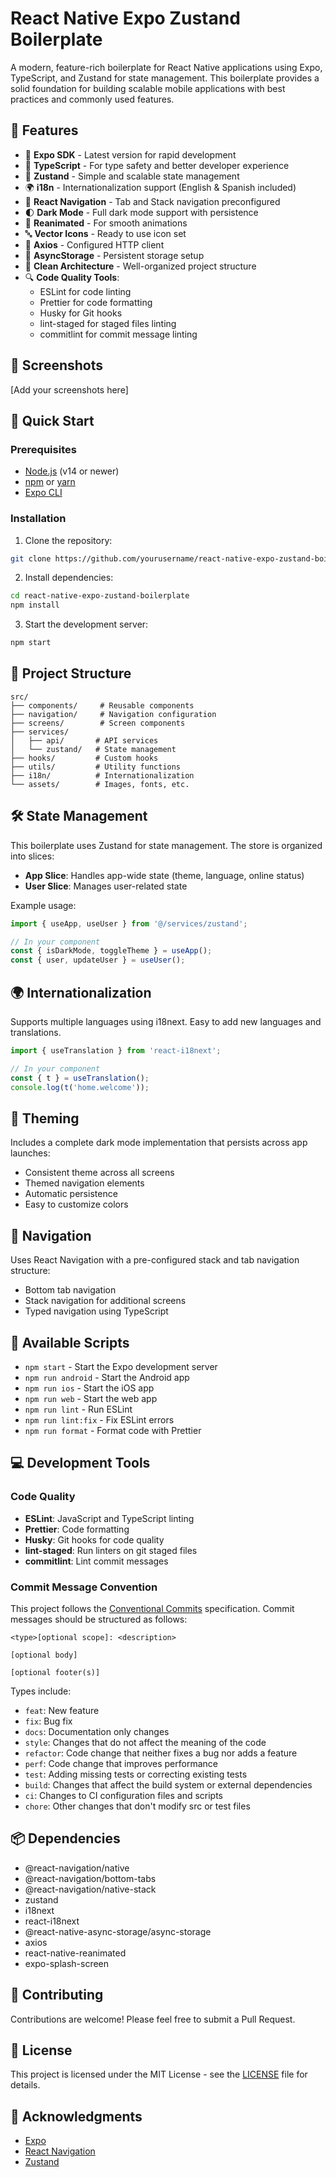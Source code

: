 # React Native Expo Zustand Boilerplate

A modern, feature-rich boilerplate for React Native applications using Expo, TypeScript, and Zustand for state management. This boilerplate provides a solid foundation for building scalable mobile applications with best practices and commonly used features.

## 🌟 Features

- 📱 **Expo SDK** - Latest version for rapid development
- 🎨 **TypeScript** - For type safety and better developer experience
- 🔄 **Zustand** - Simple and scalable state management
- 🌍 **i18n** - Internationalization support (English & Spanish included)
- 🎯 **React Navigation** - Tab and Stack navigation preconfigured
- 🌓 **Dark Mode** - Full dark mode support with persistence
- 💫 **Reanimated** - For smooth animations
- 🔤 **Vector Icons** - Ready to use icon set
- 🔌 **Axios** - Configured HTTP client
- 💾 **AsyncStorage** - Persistent storage setup
- 🎨 **Clean Architecture** - Well-organized project structure
- 🔍 **Code Quality Tools**:
  - ESLint for code linting
  - Prettier for code formatting
  - Husky for Git hooks
  - lint-staged for staged files linting
  - commitlint for commit message linting

## 📱 Screenshots

[Add your screenshots here]

## 🚀 Quick Start

### Prerequisites

- [Node.js](https://nodejs.org) (v14 or newer)
- [npm](https://www.npmjs.com/) or [yarn](https://yarnpkg.com/)
- [Expo CLI](https://docs.expo.dev/workflow/expo-cli/)

### Installation

1. Clone the repository:

```bash
git clone https://github.com/yourusername/react-native-expo-zustand-boilerplate.git
```

2. Install dependencies:

```bash
cd react-native-expo-zustand-boilerplate
npm install
```

3. Start the development server:

```bash
npm start
```

## 📁 Project Structure

```
src/
├── components/     # Reusable components
├── navigation/     # Navigation configuration
├── screens/        # Screen components
├── services/
│   ├── api/       # API services
│   └── zustand/   # State management
├── hooks/         # Custom hooks
├── utils/         # Utility functions
├── i18n/          # Internationalization
└── assets/        # Images, fonts, etc.
```

## 🛠 State Management

This boilerplate uses Zustand for state management. The store is organized into slices:

- **App Slice**: Handles app-wide state (theme, language, online status)
- **User Slice**: Manages user-related state

Example usage:

```typescript
import { useApp, useUser } from '@/services/zustand';

// In your component
const { isDarkMode, toggleTheme } = useApp();
const { user, updateUser } = useUser();
```

## 🌍 Internationalization

Supports multiple languages using i18next. Easy to add new languages and translations.

```typescript
import { useTranslation } from 'react-i18next';

// In your component
const { t } = useTranslation();
console.log(t('home.welcome'));
```

## 🎨 Theming

Includes a complete dark mode implementation that persists across app launches:

- Consistent theme across all screens
- Themed navigation elements
- Automatic persistence
- Easy to customize colors

## 📱 Navigation

Uses React Navigation with a pre-configured stack and tab navigation structure:

- Bottom tab navigation
- Stack navigation for additional screens
- Typed navigation using TypeScript

## 🔧 Available Scripts

- `npm start` - Start the Expo development server
- `npm run android` - Start the Android app
- `npm run ios` - Start the iOS app
- `npm run web` - Start the web app
- `npm run lint` - Run ESLint
- `npm run lint:fix` - Fix ESLint errors
- `npm run format` - Format code with Prettier

## 💻 Development Tools

### Code Quality

- **ESLint**: JavaScript and TypeScript linting
- **Prettier**: Code formatting
- **Husky**: Git hooks for code quality
- **lint-staged**: Run linters on git staged files
- **commitlint**: Lint commit messages

### Commit Message Convention

This project follows the [Conventional Commits](https://www.conventionalcommits.org/) specification. Commit messages should be structured as follows:

```
<type>[optional scope]: <description>

[optional body]

[optional footer(s)]
```

Types include:

- `feat`: New feature
- `fix`: Bug fix
- `docs`: Documentation only changes
- `style`: Changes that do not affect the meaning of the code
- `refactor`: Code change that neither fixes a bug nor adds a feature
- `perf`: Code change that improves performance
- `test`: Adding missing tests or correcting existing tests
- `build`: Changes that affect the build system or external dependencies
- `ci`: Changes to CI configuration files and scripts
- `chore`: Other changes that don't modify src or test files

## 📦 Dependencies

- @react-navigation/native
- @react-navigation/bottom-tabs
- @react-navigation/native-stack
- zustand
- i18next
- react-i18next
- @react-native-async-storage/async-storage
- axios
- react-native-reanimated
- expo-splash-screen

## 🤝 Contributing

Contributions are welcome! Please feel free to submit a Pull Request.

## 📄 License

This project is licensed under the MIT License - see the [LICENSE](LICENSE) file for details.

## 🙏 Acknowledgments

- [Expo](https://expo.dev/)
- [React Navigation](https://reactnavigation.org/)
- [Zustand](https://github.com/pmndrs/zustand)
